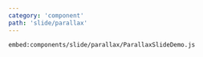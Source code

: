 ```yaml
---
category: 'component'
path: 'slide/parallax'
---
```


`embed:components/slide/parallax/ParallaxSlideDemo.js`
